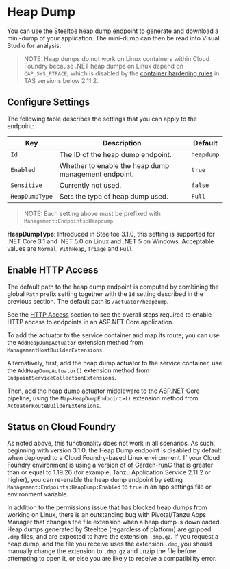 # Heap Dump

You can use the Steeltoe heap dump endpoint to generate and download a mini-dump of your application. The mini-dump can then be read into Visual Studio for analysis.

>NOTE: Heap dumps do not work on Linux containers within Cloud Foundry because .NET heap dumps on Linux depend on `CAP_SYS_PTRACE`, which is disabled by the [container hardening rules](https://docs.cloudfoundry.org/concepts/container-security.html#hardening) in TAS versions below 2.11.2.

## Configure Settings

The following table describes the settings that you can apply to the endpoint:

| Key | Description | Default |
| --- | --- | --- |
| `Id` | The ID of the heap dump endpoint. | `heapdump` |
| `Enabled` | Whether to enable the heap dump management endpoint. | `true` |
| `Sensitive` | Currently not used. | `false` |
| `HeapDumpType` | Sets the type of heap dump used. | `Full` |

>NOTE: Each setting above must be prefixed with `Management:Endpoints:Heapdump`.

**HeapDumpType**: Introduced in Steeltoe 3.1.0, this setting is supported for .NET Core 3.1 and .NET 5.0 on Linux and .NET 5 on Windows. Acceptable values are `Normal`, `WithHeap`, `Triage` and `Full`.

## Enable HTTP Access

The default path to the heap dump endpoint is computed by combining the global `Path` prefix setting together with the `Id` setting described in the previous section. The default path is `/actuator/heapdump`.

See the [HTTP Access](./using-endpoints.md#http-access) section to see the overall steps required to enable HTTP access to endpoints in an ASP.NET Core application.

To add the actuator to the service container and map its route, you can use the `AddHeapDumpActuator` extension method from `ManagementHostBuilderExtensions`.

Alternatively, first,  add the heap dump actuator to the service container, use the `AddHeapDumpActuator()` extension method from `EndpointServiceCollectionExtensions`.

Then, add the heap dump actuator middleware to the ASP.NET Core pipeline, using the `Map<HeapDumpEndpoint>()` extension method from `ActuatorRouteBuilderExtensions`.

## Status on Cloud Foundry

As noted above, this functionality does not work in all scenarios. As such, beginning with version 3.1.0, the Heap Dump endpoint is disabled by default when deployed to a Cloud Foundry-based Linux environment. If your Cloud Foundry environment is using a version of of Garden-runC that is greater than or equal to 1.19.26 (for example, Tanzu Application Service 2.11.2 or higher), you can re-enable the heap dump endpoint by setting `Management:Endpoints:HeapDump:Enabled` to `true` in an app settings file or environment variable.

In addition to the permissions issue that has blocked heap dumps from working on Linux, there is an outstanding bug with Pivotal/Tanzu Apps Manager that changes the file extension when a heap dump is downloaded. Heap dumps generated by Steeltoe (regardless of platform) are gzipped `.dmp` files, and are expected to have the extension `.dmp.gz`. If you request a heap dump, and the file you receive uses the extension `.dmp`, you should manually change the extension to `.dmp.gz` and unzip the file before attempting to open it, or else you are likely to receive a compatibility error.
